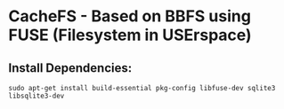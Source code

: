 # CacheFS - Based on BBFS using FUSE (Filesystem in USErspace)

## Install Dependencies:
```
sudo apt-get install build-essential pkg-config libfuse-dev sqlite3 libsqlite3-dev
```

